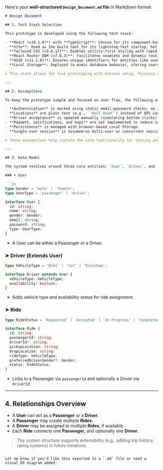 Here's your **well-structured `Design_Document.md` file** in Markdown format:

````md
# Design Document

## 1. Tech Stack Selection

This prototype is developed using the following tech stack:

- **React (v19.1.0)** with **TypeScript**: Chosen for its component-based architecture and static typing, which ensures better maintainability and fewer runtime bugs.
- **Vite**: Used as the build tool for its lightning-fast startup, hot module replacement (HMR), and optimized bundling for production.
- **Tailwind CSS (v3.4.17)**: Enables utility-first styling with rapid and responsive UI development without custom CSS.
- **React Router DOM (v7.6.3)**: Facilitates seamless and dynamic routing within the single-page application.
- **UUID (v11.1.0)**: Ensures unique identifiers for entities like users and rides, critical for mapping and simulation.
- **Local Storage**: Employed to mimic database behavior, storing users and rides persistently across sessions during development.

> This stack allows for fast prototyping with minimal setup, focusing on a clean frontend experience.

---

## 2. Assumptions

To keep the prototype simple and focused on user flow, the following assumptions are made:

- **Authentication** is mocked using static email-password checks; no JWT, OAuth, or backend auth.
- **Locations** are plain text (e.g., `'Mall Road'`) instead of GPS coordinates or map integration.
- **Driver acceptance** is updated manually (simulating button clicks), avoiding real-time matching.
- **Payment, notifications, and maps** are not implemented to reduce complexity.
- **Persistence** is managed with browser-based Local Storage.
- **Single-user session** is assumed—no multi-user or concurrent session management.

> These assumptions help isolate the core functionality for testing and demonstration.

---

## 3. Data Model

The system revolves around three core entities: `User`, `Driver`, and `Ride`.

### ➤ User

```ts
type Gender = 'male' | 'female';
type UserType = 'passenger' | 'driver';

interface User {
  id: string;
  name: string;
  gender: Gender;
  email: string;
  password: string;
  type: UserType;
}
````

* A User can be either a Passenger or a Driver.

### ➤ Driver (Extends User)

```ts
type VehicleType = 'Bike' | 'Car' | 'Rickshaw';

interface Driver extends User {
  vehicleType: VehicleType;
  availability: boolean;
}
```

* Adds vehicle type and availability status for ride assignment.

### ➤ Ride

```ts
type RideStatus = 'Requested' | 'Accepted' | 'In Progress' | 'Completed';

interface Ride {
  id: string;
  passengerId: string;
  driverId?: string;
  pickupLocation: string;
  dropLocation: string;
  rideType: VehicleType;
  preferredDriverGender?: Gender;
  status: RideStatus;
}
```

* Links to a Passenger via `passengerId` and optionally a Driver via `driverId`.

---

## 4. Relationships Overview

* A **User** can act as a **Passenger** or a **Driver**.
* A **Passenger** may create multiple **Rides**.
* A **Driver** may be assigned to multiple **Rides**, if available.
* Each **Ride** connects one **Passenger**, and optionally one **Driver**.

> The system structure supports extensibility (e.g., adding trip history, rating systems) in future iterations.

```

Let me know if you'd like this exported to a `.md` file or need a visual ER diagram added.
```
